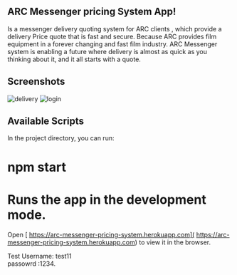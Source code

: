 ## ARC Messenger pricing System App!

Is a messenger delivery quoting system for ARC clients , which provide a delivery Price quote that is fast and secure. Because ARC provides film equipment in a forever changing and fast film industry. ARC Messenger system is enabling a future where delivery is almost as quick as you thinking about it, and it all starts with a quote.

## Screenshots

![delivery](https://user-images.githubusercontent.com/35941364/46116140-a7f0db80-c1c8-11e8-8f55-d9745760dfa8.png)
![login](https://user-images.githubusercontent.com/35941364/46117927-fd7db600-c1d1-11e8-85d8-db7fdf68f06d.png)

## Available Scripts

In the project directory, you can run:

# npm start

# Runs the app in the development mode.<br>
Open [ https://arc-messenger-pricing-system.herokuapp.com]( https://arc-messenger-pricing-system.herokuapp.com) to view it in the browser.

Test Username: test11<br>
passowrd :1234.






